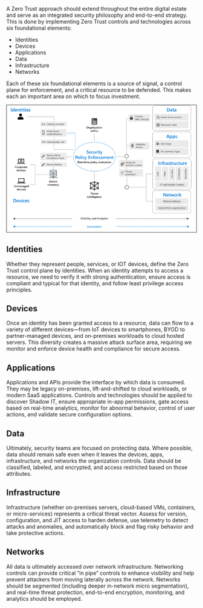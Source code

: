 A Zero Trust approach should extend throughout the entire digital estate and serve as an integrated security philosophy and end-to-end strategy. This is done by implementing Zero Trust controls and technologies across six foundational elements:

- Identities
- Devices
- Applications
- Data
- Infrastructure
- Networks

Each of these six foundational elements is a source of signal, a control plane for enforcement, and a critical resource to be defended. This makes each an important area on which to focus investment.

![implementing Zero Trust controls and technologies across six foundational elements](../media/security-policy-enforcement.png) 

## Identities

Whether they represent people, services, or IOT devices, define the Zero Trust control plane by identities. When an identity attempts to access a resource, we need to verify it with strong authentication, ensure access is compliant and typical for that identity, and follow least privilege access principles.

## Devices

Once an identity has been granted access to a resource, data can flow to a variety of different devices—from IoT devices to smartphones, BYOD to partner-managed devices, and on-premises workloads to cloud hosted servers. This diversity creates a massive attack surface area, requiring we monitor and enforce device health and compliance for secure access.

## Applications

Applications and APIs provide the interface by which data is consumed. They may be legacy on-premises, lift-and-shifted to cloud workloads, or modern SaaS applications. Controls and technologies should be applied to discover Shadow IT, ensure appropriate in-app permissions, gate access based on real-time analytics, monitor for abnormal behavior, control of user actions, and validate secure configuration options.

## Data

Ultimately, security teams are focused on protecting data. Where possible, data should remain safe even when it leaves the devices, apps, infrastructure, and networks the organization controls. Data should be classified, labeled, and encrypted, and access restricted based on those attributes.

## Infrastructure

Infrastructure (whether on-premises servers, cloud-based VMs, containers, or micro-services) represents a critical threat vector. Assess for version, configuration, and JIT access to harden defense, use telemetry to detect attacks and anomalies, and automatically block and flag risky behavior and take protective actions.

## Networks

All data is ultimately accessed over network infrastructure. Networking controls can provide critical “in pipe” controls to enhance visibility and help prevent attackers from moving laterally across the network. Networks should be segmented (including deeper in-network micro segmentation), and real-time threat protection, end-to-end encryption, monitoring, and analytics should be employed.
